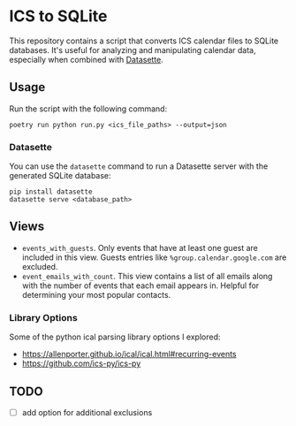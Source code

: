 # ICS to SQLite

This repository contains a script that converts ICS calendar files to SQLite databases. It's useful for analyzing and manipulating calendar data, especially when combined with [Datasette](https://datasette.io).

## Usage

Run the script with the following command:

```shell
poetry run python run.py <ics_file_paths> --output=json
```

### Datasette

You can use the `datasette` command to run a Datasette server with the generated SQLite database:

```shell
pip install datasette
datasette serve <database_path>
```

## Views

* `events_with_guests`. Only events that have at least one guest are included in this view. Guests entries like `%group.calendar.google.com` are excluded.
* `event_emails_with_count`. This view contains a list of all emails along with the number of events that each email appears in. Helpful for determining your most popular contacts.

### Library Options

Some of the python ical parsing library options I explored:

* <https://allenporter.github.io/ical/ical.html#recurring-events>
* <https://github.com/ics-py/ics-py>


## TODO

- [ ] add option for additional exclusions